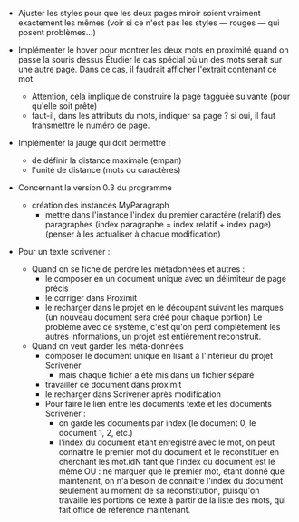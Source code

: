 * Ajuster les styles pour que les deux pages miroir soient vraiment exactement les mêmes
  (voir si ce n'est pas les styles — rouges — qui posent problèmes…)
* Implémenter le hover pour montrer les deux mots en proximité quand on passe la souris dessus
  Étudier le cas spécial où un des mots serait sur une autre page. Dans ce cas, il faudrait afficher l'extrait contenant ce mot
  + Attention, cela implique de construire la page tagguée suivante (pour qu'elle soit prête)
  + faut-il, dans les attributs du mots, indiquer sa page ? si oui, il faut transmettre le numéro
    de page.
* Implémenter la jauge qui doit permettre :
  - de définir la distance maximale (empan)
  - l'unité de distance (mots ou caractères)

* Concernant la version 0.3 du programme
  - création des instances MyParagraph
    - mettre dans l'instance l'index du premier caractère (relatif) des paragraphes
      (index paragraphe = index relatif + index page)
      (penser à les actualiser à chaque modification)

* Pour un texte scrivener :
  * Quand on se fiche de perdre les métadonnées et autres :
    * le composer en un document unique avec un délimiteur de page précis
    * le corriger dans Proximit
    * le recharger dans le projet en le découpant suivant les marques (un nouveau document sera créé pour chaque portion)
    Le problème avec ce système, c'est qu'on perd complètement les autres informations, un projet est entièrement reconstruit.
  * Quand on veut garder les méta-données
    * composer le document unique en lisant à l'intérieur du projet Scrivener
      - mais chaque fichier a été mis dans un fichier séparé
    * travailler ce document dans proximit
    * le recharger dans Scrivener après modification
    - Pour faire le lien entre les documents texte et les documents Scrivener :
      * on garde les documents par index (le document 0, le document 1, 2, etc.)
      * l'index du document étant enregistré avec le mot, on peut connaitre le premier mot du document et le reconstituer en cherchant les mot.idN tant que l'index du document est le même
      OU : ne marquer que le premier mot, étant donné que maintenant, on n'a besoin de connaitre l'index du document seulement au moment de sa reconstitution, puisqu'on travaille les portions de texte à partir de la liste des mots, qui fait office de référence maintenant.
